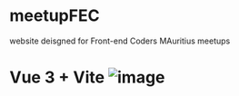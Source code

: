 # meetupFEC

website deisgned for Front-end Coders MAuritius meetups

# Vue 3 + Vite ![image](https://user-images.githubusercontent.com/45752743/149185057-c83d756c-c014-4920-b5fd-407a9971947f.png)


